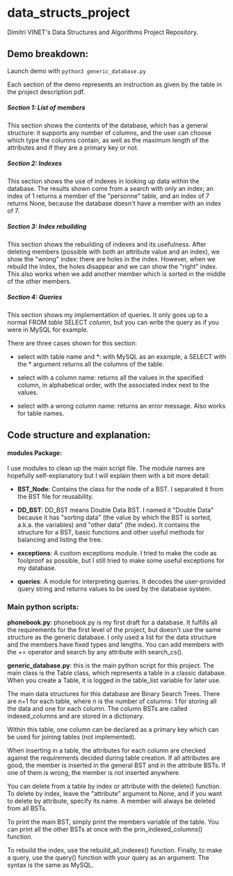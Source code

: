# data_structs_project

Dimitri VINET's Data Structures and Algorithms Project Repository.

## Demo breakdown:

Launch demo with ``` python3 generic_database.py ```

Each section of the demo represents an instruction as given by the table in the project description pdf.

##### Section 1: List of members

This section shows the contents of the database, which has a general structure: it supports any number of columns, and the user can choose which type the columns contain, as well as the maximum length of the attributes and if they are a primary key or not.


##### Section 2: Indexes

This section shows the use of indexes in looking up data within the database. The results shown come from a search with only an index; an index of 1 returns a member of the "personne" table, and an index of 7 returns None, because the database doesn't have a member with an index of 7.

##### Section 3: Index rebuilding

This section shows the rebuilding of indexes and its usefulness. After deleting members (possible with both an attribute value and an index), we show the "wrong" index: there are holes in the index. However, when we rebuild the index, the holes disappear and we can show the "right" index. This also works when we add another member which is sorted in the middle of the other members.


##### Section 4: Queries

This section shows my implementation of queries. It only goes up to a normal FROM *table* SELECT *column*, but you can write the query as if you were in MySQL for example.

There are three cases shown for this section:

- select with table name and \*: with MySQL as an example, a SELECT with the \* argument returns all the columns of the table.

- select with a column name: returns all the values in the specified column, in alphabetical order, with the associated index next to the values.

- select with a wrong column name: returns an error message. Also works for table names.


## Code structure and explanation:

#### modules Package:

I use modules to clean up the main script file. The module names are hopefully self-explanatory but I will explain them with a bit more detail:

- **BST_Node**: Contains the class for the node of a BST. I separated it from the BST file for reusability.

- **DD_BST**: DD_BST means Double Data BST. I named it "Double Data" because it has "sorting data" (the value by which the BST is sorted, a.k.a. the variables) and "other data" (the index). It contains the structure for a BST, basic functions and other useful methods for balancing and listing the tree.

- **exceptions**: A custom exceptions module. I tried to make the code as foolproof as possible, but I still tried to make some useful exceptions for my database.

- **queries**: A module for interpreting queries. It decodes the user-provided query string and returns values to be used by the database system.

### Main python scripts:

**phonebook.py**: phonebook.py is my first draft for a database. It fulfills all the requirements for the first level of the project, but doesn't use the same structure as the generic database. I only used a list for the data structure and the members have fixed types and lengths. 
You can add members with the += operator and search by any attribute with search_cs().

**generic_database.py**: this is the main python script for this project. The main class is the Table class, which represents a table in a classic database. When you create a Table, it is logged in the table_list variable for later use.

The main data structures for this database are Binary Search Trees. There are n+1 for each table, where n is the number of columns: 1 for storing all the data and one for each column. The column BSTs are called indexed_columns and are stored in a dictionary.

Within this table, one column can be declared as a primary key which can be used for joining tables (not implemented).

When inserting in a table, the attributes for each column are checked against the requirements decided during table creation. If all attributes are good, the member is inserted in the general BST and in the attribute BSTs. If one of them is wrong, the member is not inserted anywhere.

You can delete from a table by index or attribute with the delete() function. To delete by index, leave the "attribute" argument to None, and if you want to delete by attribute, specify its name. A member will always be deleted from all BSTs.

To print the main BST, simply print the members variable of the table. You can print all the other BSTs at once with the prin_indexed_columns() function.

To rebuild the index, use the rebuild_all_indexes() function.
Finally, to make a query, use the query() function with your query as an argument. The syntax is the same as MySQL.



